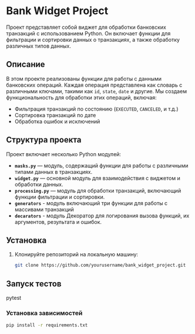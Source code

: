 # Bank Widget Project

Проект представляет собой виджет для обработки банковских транзакций с использованием Python. Он включает функции для фильтрации и сортировки данных о транзакциях, а также обработку различных типов данных.

## Описание

В этом проекте реализованы функции для работы с данными банковских операций. Каждая операция представлена как словарь с различными ключами, такими как `id`, `state`, `date` и другие. Мы создаем функциональность для обработки этих операций, включая:

- Фильтрация транзакций по состоянию (`EXECUTED`, `CANCELED`, и т.д.)
- Сортировка транзакций по дате
- Обработка ошибок и исключений

## Структура проекта

Проект включает несколько Python модулей:

- **`masks.py`** — модуль, содержащий функции для работы с различными типами данных в транзакциях.
- **`widget.py`** — основной модуль для взаимодействия с виджетом и обработки данных.
- **`processing.py`** — модуль для обработки транзакций, включающий функции фильтрации и сортировки.
- **`generators`** - модуль включающий три функции для работы с массивами транзакций
- **`decarators`** - модуль Декоратор для логирования вызова функций, их аргументов, результата и ошибок.
## Установка

1. Клонируйте репозиторий на локальную машину:

   ```bash
   git clone https://github.com/yourusername/bank_widget_project.git

## Запуск тестов
pytest
### Установка зависимостей
```bash
pip install -r requirements.txt



